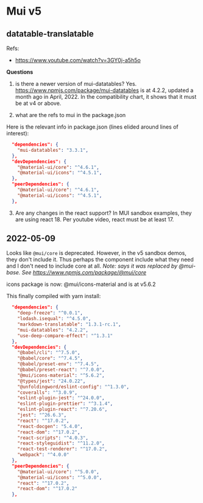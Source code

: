# Mui v5

## datatable-translatable

Refs:
- https://www.youtube.com/watch?v=3GY0j-a5h5o

**Questions**
1. is there a newer version of mui-datatables? Yes. https://www.npmjs.com/package/mui-datatables is at 4.2.2, updated a month ago in April, 2022. In the compatibility chart, it shows that it must be at v4 or above.

2. what are the refs to mui in the package.json

Here is the relevant info in package.json (lines elided around lines of interest):
```json
  "dependencies": {
    "mui-datatables": "3.3.1",
  },
  "devDependencies": {
    "@material-ui/core": "^4.6.1",
    "@material-ui/icons": "^4.5.1",
  },
  "peerDependencies": {
    "@material-ui/core": "^4.6.1",
    "@material-ui/icons": "^4.5.1",
  },
```

3. Are any changes in the react support? In MUI sandbox examples, they are using react 18. Per youtube video, react must be at least 17.

## 2022-05-09

Looks like `@mui/core` is deprecated. However, in the v5 sandbox demos, they don't include it. Thus perhaps the component include what they need and I don't need to include core at all. *Note: says it was replaced by @mui-base. See https://www.npmjs.com/package/@mui/core*

icons package is now: @mui/icons-material and is at v5.6.2

This finally compiled with yarn install:
```json
  "dependencies": {
    "deep-freeze": "^0.0.1",
    "lodash.isequal": "^4.5.0",
    "markdown-translatable": "1.3.1-rc.1",
    "mui-datatables": "4.2.2",
    "use-deep-compare-effect": "^1.3.1"
  },
  "devDependencies": {
    "@babel/cli": "^7.5.0",
    "@babel/core": "^7.4.5",
    "@babel/preset-env": "^7.4.5",
    "@babel/preset-react": "^7.0.0",
    "@mui/icons-material": "^5.6.2",
    "@types/jest": "24.0.22",
    "@unfoldingword/eslint-config": "^1.3.0",
    "coveralls": "^3.0.9",
    "eslint-plugin-jest": "^24.0.0",
    "eslint-plugin-prettier": "^3.1.4",
    "eslint-plugin-react": "^7.20.6",
    "jest": "^26.6.3",
    "react": "^17.0.2",
    "react-docgen": "5.4.0",
    "react-dom": "^17.0.2",
    "react-scripts": "^4.0.3",
    "react-styleguidist": "^11.2.0",
    "react-test-renderer": "^17.0.2",
    "webpack": "^4.0.0"
  },
  "peerDependencies": {
    "@material-ui/core": "^5.0.0",
    "@material-ui/icons": "^5.0.0",
    "react": "^17.0.2",
    "react-dom": "^17.0.2"
  },
```

